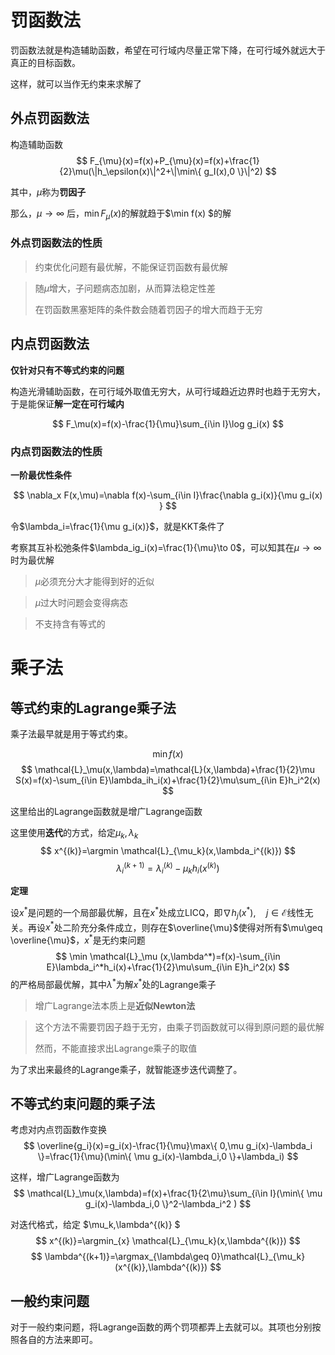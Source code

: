 # 罚函数法

罚函数法就是构造辅助函数，希望在可行域内尽量正常下降，在可行域外就远大于真正的目标函数。

这样，就可以当作无约束来求解了

## 外点罚函数法

构造辅助函数$$ F_{\mu}(x)=f(x)+P_{\mu}(x)=f(x)+\frac{1}{2}\mu(\|h_\epsilon(x)\|^2+\|\min\{ g_I(x),0 \}\|^2) $$

其中，$\mu$称为**罚因子**

那么，$\mu\to\infty$ 后，$\min F_\mu (x)$的解就趋于$\min f(x) $的解

### 外点罚函数法的性质

> 约束优化问题有最优解，不能保证罚函数有最优解

> 随$\mu$增大，子问题病态加剧，从而算法稳定性差
>
> 在罚函数黑塞矩阵的条件数会随着罚因子的增大而趋于无穷

## 内点罚函数法

**仅针对只有不等式约束的问题**

构造光滑辅助函数，在可行域外取值无穷大，从可行域趋近边界时也趋于无穷大，于是能保证**解一定在可行域内**

$$ F_\mu(x)=f(x)-\frac{1}{\mu}\sum_{i\in I}\log g_i(x) $$

### 内点罚函数法的性质

**一阶最优性条件**

$$ \nabla_x F(x,\mu)=\nabla f(x)-\sum_{i\in I}\frac{\nabla g_i(x)}{\mu g_i(x) } $$

令$\lambda_i=\frac{1}{\mu g_i(x)}$，就是KKT条件了

考察其互补松弛条件$\lambda_ig_i(x)=\frac{1}{\mu}\to 0$，可以知其在$\mu\to \infty$时为最优解

> $\mu$必须充分大才能得到好的近似

> $\mu$过大时问题会变得病态

> 不支持含有等式的

# 乘子法

## 等式约束的Lagrange乘子法

乘子法最早就是用于等式约束。

$$ \min f(x) $$$$ \mathcal{L}_\mu(x,\lambda)=\mathcal{L}(x,\lambda)+\frac{1}{2}\mu S(x)=f(x)-\sum_{i\in E}\lambda_ih_i(x)+\frac{1}{2}\mu\sum_{i\in E}h_i^2(x) $$

这里给出的Lagrange函数就是增广Lagrange函数

这里使用**迭代**的方式，给定$\mu_k,\lambda_k$$$ x^{(k)}=\argmin \mathcal{L}_{\mu_k}(x,\lambda_i^{(k)}) $$ $$ \lambda_i^{(k+1)}=\lambda_i^{(k)}-\mu_kh_i(x^{(k)}) $$

**定理**

设$x^*$是问题的一个局部最优解，且在$x^*$处成立LICQ，即$\nabla h_j(x^*),\quad j\in\mathcal{E}$线性无关。再设$x^*$处二阶充分条件成立，则存在$\overline{\mu}$使得对所有$\mu\geq \overline{\mu}$，$x^*$是无约束问题$$ \min \mathcal{L}_\mu (x,\lambda^*)=f(x)-\sum_{i\in E}\lambda_i^*h_i(x)+\frac{1}{2}\mu\sum_{i\in E}h_i^2(x) $$的严格局部最优解，其中$\lambda^*$为解$x^*$处的Lagrange乘子

> 增广Lagrange法本质上是**近似Newton法**

> 这个方法不需要罚因子趋于无穷，由乘子罚函数就可以得到原问题的最优解
>
> 然而，不能直接求出Lagrange乘子的取值

为了求出来最终的Lagrange乘子，就智能逐步迭代调整了。

## 不等式约束问题的乘子法

考虑对内点罚函数作变换 $$ \overline{g_i}(x)=g_i(x)-\frac{1}{\mu}\max\{ 0,\mu g_i(x)-\lambda_i \}=\frac{1}{\mu}(\min\{ \mu g_i(x)-\lambda_i,0 \}+\lambda_i) $$

这样，增广Lagrange函数为$$ \mathcal{L}_\mu(x,\lambda)=f(x)+\frac{1}{2\mu}\sum_{i\in I}(\min\{ \mu g_i(x)-\lambda_i,0 \}^2-\lambda_i^2 ) $$

对迭代格式，给定 $\mu_k,\lambda^{(k)} $$$ x^{(k)}=\argmin_{x} \mathcal{L}_{\mu_k}(x,\lambda^{(k)}) $$$$ \lambda^{(k+1)}=\argmax_{\lambda\geq 0}\mathcal{L}_{\mu_k}(x^{(k)},\lambda^{(k)}) $$

## 一般约束问题

对于一般约束问题，将Lagrange函数的两个罚项都弄上去就可以。其项也分别按照各自的方法来即可。



